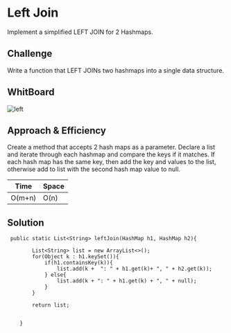 # Left Join

Implement a simplified LEFT JOIN for 2 Hashmaps.

## Challenge

Write a function that LEFT JOINs two hashmaps into a single data structure.


## WhitBoard
 
![left](https://i.imgur.com/NjrhmK7.jpeg)

## Approach & Efficiency

Create a method that accepts 2 hash maps as a parameter. Declare a list and iterate through each hashmap and compare
the keys if it matches. If each hash map has the same key, then add the key and values to the list, otherwise add to
list with the second hash map value to null.

Time | Space
--- | ---
O(m+n) | O(n)

## Solution

````
 public static List<String> leftJoin(HashMap h1, HashMap h2){

        List<String> list = new ArrayList<>();
        for(Object k : h1.keySet()){
            if(h1.containsKey(k)){
                list.add(k +  ": " + h1.get(k)+ ", " + h2.get(k));
            } else{
                list.add(k + ": " + h1.get(k) + ", " + null);
            }
        }

        return list;


    }
````





